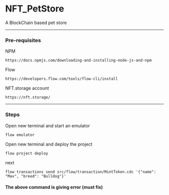 # NFT_PetStore
A BlockChain based pet store

------
### Pre-requisites

NPM
```
https://docs.npmjs.com/downloading-and-installing-node-js-and-npm
```

Flow
```
https://developers.flow.com/tools/flow-cli/install
```

NFT.storage account
```
https://nft.storage/
```
------
### Steps 

Open new terminal and start an emulator
```
flow emulator
```
Open new terminal and deploy the project
```
flow project deploy
```
next
```
flow transactions send src/flow/transaction/MintToken.cdc '{"name": "Max", "breed": "Bulldog"}'
```
#### The above command is giving error (must fix)
